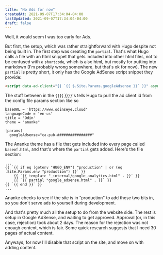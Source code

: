 ```yaml
---
title: "No Ads for now"
createdAt: 2021-09-07T17:34:04-04:00
lastUpdated: 2021-09-07T17:34:04-04:00
draft: false
---
```


Well, it would seem I was too early for Ads.

But first, the setup, which was rather straightforward with Hugo despite not being built in.  The first step was creating the `partial`.  That's what Hugo calls a file with an html snippet that gets included into other html files, not to be confused with a `shortcode`, which is also html, but mostly for putting into markdown (I'm probably wrong somewhere, but that's ok for now).  The new `partial` is pretty short, it only has the Google AdSense script snippet they provide:

```html
<script data-ad-client="{{ `{{ $.Site.Params.googleAdsense }}` }}" async src="https://pagead2.googlesyndication.com/pagead/js/adsbygoogle.js"></script>
```

The stuff between in the `{{`{{ }}`}}`'s tells Hugo to pull the ad client id  from the config file params section like so

```
baseURL = 'https://www.odinseye.cloud'
languageCode = 'en-us'
title = 'Odin'
theme = "ananke"

[params]
  googleAdsense="ca-pub-################"
```

The Ananke theme has a file that gets included into every page called `baseof.html`, and that's where the `partial` gets added.  Here's the file section:

```
...
{{ `{{ if eq (getenv "HUGO_ENV") "production" | or (eq .Site.Params.env "production") }}` }}
    {{ `{{ template "_internal/google_analytics.html" . }}` }}
    {{ `{{ partial "google_adsense.html" . }}` }}
{{ `{{ end }}` }}
...
```

Ananke checks to see if the site is in "production" to add these two bits in, so you don't serve ads to yourself during development.

And that's pretty much all the setup to do from the website side.  The rest is setup in Google AdSense, and waiting to get approved.  Approval (or, in this case, rejection) took about 2 days.  The reason for the rejection was not enough content, which is fair.  Some quick research suggests that I need 30 pages of actual content.

Anyways, for now I'll disable that script on the site, and move on with adding content.